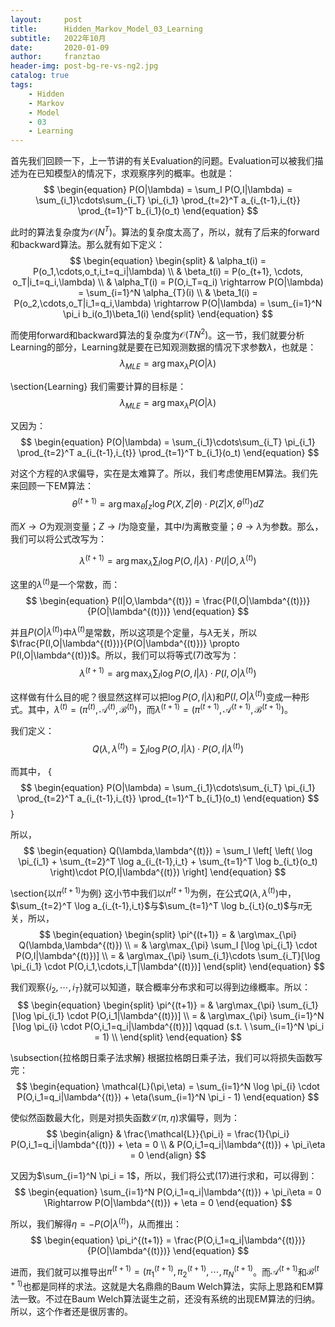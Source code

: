 ```yaml
---
layout:     post
title:      Hidden_Markov_Model_03_Learning
subtitle:   2022年10月
date:       2020-01-09
author:     franztao
header-img: post-bg-re-vs-ng2.jpg
catalog: true
tags:
    - Hidden
    - Markov
    - Model
    - 03
    - Learning
---
```


    

首先我们回顾一下，上一节讲的有关Evaluation的问题。Evaluation可以被我们描述为在已知模型$\lambda$的情况下，求观察序列的概率。也就是：
$$
\begin{equation}
    P(O|\lambda) = \sum_I P(O,I|\lambda) = \sum_{i_1}\cdots\sum_{i_T} \pi_{i_1} \prod_{t=2}^T a_{i_{t-1},i_{t}} \prod_{t=1}^T b_{i_1}(o_t)
\end{equation}
$$

此时的算法复杂度为$\mathcal{O}(N^T)$。算法的复杂度太高了，所以，就有了后来的forward和backward算法。那么就有如下定义：
$$
\begin{equation}
    \begin{split}
        & \alpha_t(i) = P(o_1,\cdots,o_t,i_t=q_i|\lambda) \\
        & \beta_t(i) = P(o_{t+1}, \cdots, o_T|i_t=q_i,\lambda) \\
        & \alpha_T(i) = P(O,i_T=q_i) \rightarrow P(O|\lambda) = \sum_{i=1}^N \alpha_{T}(i) \\
        & \beta_1(i) = P(o_2,\cdots,o_T|i_1=q_i,\lambda) \rightarrow P(O|\lambda) = \sum_{i=1}^N \pi_i b_i(o_1)\beta_1(i)
    \end{split}
\end{equation}
$$

而使用forward和backward算法的复杂度为$\mathcal{O}(TN^2)$。这一节，我们就要分析Learning的部分，Learning就是要在已知观测数据的情况下求参数$\lambda$，也就是：
$$
\begin{equation}
    \lambda_{MLE} = \arg\max_{\lambda} P(O|\lambda)
\end{equation}
$$

\section{Learning}
我们需要计算的目标是：
$$
\begin{equation}
    \lambda_{MLE} = \arg\max_{\lambda} P(O|\lambda)
\end{equation}
$$

又因为：
$$
\begin{equation}
    P(O|\lambda) =  \sum_{i_1}\cdots\sum_{i_T} \pi_{i_1} \prod_{t=2}^T a_{i_{t-1},i_{t}} \prod_{t=1}^T b_{i_1}(o_t)
\end{equation}
$$

对这个方程的$\lambda$求偏导，实在是太难算了。所以，我们考虑使用EM算法。我们先来回顾一下EM算法：
$$
\begin{equation}
    \theta^{(t+1)} = \arg\max_\theta \int_z \log P(X,Z|\theta)\cdot P(Z|X,\theta^{(t)}) dZ
\end{equation}
$$

而$X\rightarrow O$为观测变量；$Z\rightarrow I$为隐变量，其中$I$为离散变量；$\theta \rightarrow \lambda$为参数。那么，我们可以将公式改写为：

$$
\begin{equation}
    \lambda^{(t+1)} = \arg\max_\lambda \sum_I \log P(O,I|\lambda)\cdot P(I|O,\lambda^{(t)}) 
\end{equation}
$$

这里的$\lambda^{(t)}$是一个常数，而：
$$
\begin{equation}
    P(I|O,\lambda^{(t)}) = \frac{P(I,O|\lambda^{(t)})}{P(O|\lambda^{(t)})}
\end{equation}
$$

并且$P(O|\lambda^{(t)})$中$\lambda^{(t)}$是常数，所以这项是个定量，与$\lambda$无关，所以$\frac{P(I,O|\lambda^{(t)})}{P(O|\lambda^{(t)})} \propto P(I,O|\lambda^{(t)})$。所以，我们可以将等式(7)改写为：
$$
\begin{equation}
    \lambda^{(t+1)} = \arg\max_\lambda \sum_I \log P(O,I|\lambda)\cdot P(I,O|\lambda^{(t)})
\end{equation}
$$

这样做有什么目的呢？很显然这样可以把$\log P(O,I|\lambda)$和$P(I,O|\lambda^{(t)})$变成一种形式。其中，$\lambda^{(t)} = (\pi^{(t)}, \mathcal{A}^{(t)}, \mathcal{B}^{(t)})$，而$\lambda^{(t+1)} = (\pi^{(t+1)}, \mathcal{A}^{(t+1)}, \mathcal{B}^{(t+1)})$。

我们定义：
$$
\begin{equation}
    Q(\lambda,\lambda^{(t)}) = \sum_I \log P(O,I|\lambda)\cdot P(O,I|\lambda^{(t)}) 
\end{equation}
$$

而其中，
{
$$
\begin{equation}
    P(O|\lambda) =  \sum_{i_1}\cdots\sum_{i_T} \pi_{i_1} \prod_{t=2}^T a_{i_{t-1},i_{t}} \prod_{t=1}^T b_{i_1}(o_t)
\end{equation}
$$
}

所以，
$$
\begin{equation}
    Q(\lambda,\lambda^{(t)}) = \sum_I \left[ \left( \log \pi_{i_1} + \sum_{t=2}^T \log a_{i_{t-1},i_t} + \sum_{t=1}^T \log b_{i_t}(o_t) \right)\cdot P(O,I|\lambda^{(t)})  \right]
\end{equation}
$$

\section{以$\pi^{(t+1)}$为例}
这小节中我们以$\pi^{(t+1)}$为例，在公式$Q(\lambda,\lambda^{(t)})$中，$\sum_{t=2}^T \log a_{i_{t-1},i_t}$与$\sum_{t=1}^T \log b_{i_t}(o_t)$与$\pi$无关，所以，
$$
\begin{equation}
    \begin{split}
        \pi^{(t+1)} = & \arg\max_{\pi} Q(\lambda,\lambda^{(t)}) \\
        = & \arg\max_{\pi} \sum_I [\log \pi_{i_1} \cdot P(O,I|\lambda^{(t)})] \\
        = & \arg\max_{\pi} \sum_{i_1}\cdots \sum_{i_T}[\log \pi_{i_1} \cdot P(O,i_1,\cdots,i_T|\lambda^{(t)})]
    \end{split}
\end{equation}
$$

我们观察$\{i_2,\cdots,i_T\}$就可以知道，联合概率分布求和可以得到边缘概率。所以：
$$
\begin{equation}
    \begin{split}
        \pi^{(t+1)} = & \arg\max_{\pi} \sum_{i_1} [\log \pi_{i_1} \cdot P(O,i_1|\lambda^{(t)})] \\
        = & \arg\max_{\pi} \sum_{i=1}^N [\log \pi_{i} \cdot P(O,i_1=q_i|\lambda^{(t)})] \qquad (s.t. \ \sum_{i=1}^N \pi_i = 1) \\
    \end{split}
\end{equation}
$$

\subsection{拉格朗日乘子法求解}
根据拉格朗日乘子法，我们可以将损失函数写完：
$$
\begin{equation}
    \mathcal{L}(\pi,\eta) = \sum_{i=1}^N \log \pi_{i} \cdot P(O,i_1=q_i|\lambda^{(t)}) + \eta(\sum_{i=1}^N \pi_i - 1)
\end{equation}
$$

使似然函数最大化，则是对损失函数$\mathcal{L}(\pi,\eta)$求偏导，则为：
$$
\begin{align}
    & \frac{\mathcal{L}}{\pi_i} = \frac{1}{\pi_i} P(O,i_1=q_i|\lambda^{(t)}) + \eta = 0 \\
    & P(O,i_1=q_i|\lambda^{(t)}) + \pi_i\eta = 0 
\end{align}
$$

又因为$\sum_{i=1}^N \pi_i = 1$，所以，我们将公式(17)进行求和，可以得到：
$$
\begin{equation}
    \sum_{i=1}^N P(O,i_1=q_i|\lambda^{(t)}) + \pi_i\eta = 0 \Rightarrow P(O|\lambda^{(t)}) + \eta = 0
\end{equation}
$$

所以，我们解得$\eta = -P(O|\lambda^{(t)})$，从而推出：
$$
\begin{equation}
    \pi_i^{(t+1)} = \frac{P(O,i_1=q_i|\lambda^{(t)})}{P(O|\lambda^{(t)})}
\end{equation}
$$

进而，我们就可以推导出$\pi^{(t+1)} = (\pi_1^{(t+1)},\pi_2^{(t+1)},\cdots,\pi_N^{(t+1)}$。而$\mathcal{A}^{(t+1)}$和$\mathcal{B}^{(t+1)}$也都是同样的求法。这就是大名鼎鼎的Baum Welch算法，实际上思路和EM算法一致。不过在Baum Welch算法诞生之前，还没有系统的出现EM算法的归纳。所以，这个作者还是很厉害的。

































